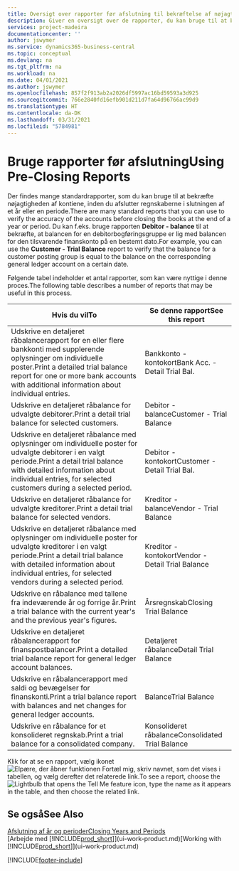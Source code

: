 ```yaml
---
title: Oversigt over rapporter før afslutning til bekræftelse af nøjagtigheden af konti | Microsoft Docs
description: Giver en oversigt over de rapporter, du kan bruge til at bekræfte nøjagtigheden af konti, inden du afslutter regnskaberne i slutningen af et år eller en periode.
services: project-madeira
documentationcenter: ''
author: jswymer
ms.service: dynamics365-business-central
ms.topic: conceptual
ms.devlang: na
ms.tgt_pltfrm: na
ms.workload: na
ms.date: 04/01/2021
ms.author: jswymer
ms.openlocfilehash: 857f2f913ab2a2026df5997ac16bd59593a3d925
ms.sourcegitcommit: 766e2840fd16efb901d211d7fa64d96766ac99d9
ms.translationtype: HT
ms.contentlocale: da-DK
ms.lasthandoff: 03/31/2021
ms.locfileid: "5784981"
---
```

# <a name="using-pre-closing-reports"></a><span data-ttu-id="b5eff-103">Bruge rapporter før afslutning</span><span class="sxs-lookup"><span data-stu-id="b5eff-103">Using Pre-Closing Reports</span></span>
<span data-ttu-id="b5eff-104">Der findes mange standardrapporter, som du kan bruge til at bekræfte nøjagtigheden af kontiene, inden du afslutter regnskaberne i slutningen af et år eller en periode.</span><span class="sxs-lookup"><span data-stu-id="b5eff-104">There are many standard reports that you can use to verify the accuracy of the accounts before closing the books at the end of a year or period.</span></span> <span data-ttu-id="b5eff-105">Du kan f.eks. bruge rapporten **Debitor - balance** til at bekræfte, at balancen for en debitorbogføringsgruppe er lig med balancen for den tilsvarende finanskonto på en bestemt dato.</span><span class="sxs-lookup"><span data-stu-id="b5eff-105">For example, you can use the **Customer - Trial Balance** report to verify that the balance for a customer posting group is equal to the balance on the corresponding general ledger account on a certain date.</span></span>

<span data-ttu-id="b5eff-106">Følgende tabel indeholder et antal rapporter, som kan være nyttige i denne proces.</span><span class="sxs-lookup"><span data-stu-id="b5eff-106">The following table describes a number of reports that may be useful in this process.</span></span>

| <span data-ttu-id="b5eff-107">Hvis du vil</span><span class="sxs-lookup"><span data-stu-id="b5eff-107">To</span></span> | <span data-ttu-id="b5eff-108">Se denne rapport</span><span class="sxs-lookup"><span data-stu-id="b5eff-108">See this report</span></span> |
| --- | --- |
| <span data-ttu-id="b5eff-109">Udskrive en detaljeret råbalancerapport for en eller flere bankkonti med supplerende oplysninger om individuelle poster.</span><span class="sxs-lookup"><span data-stu-id="b5eff-109">Print a detailed trial balance report for one or more bank accounts with additional information about individual entries.</span></span> |<span data-ttu-id="b5eff-110">Bankkonto - kontokort</span><span class="sxs-lookup"><span data-stu-id="b5eff-110">Bank Acc. - Detail Trial Bal.</span></span> |
| <span data-ttu-id="b5eff-111">Udskrive en detaljeret råbalance for udvalgte debitorer.</span><span class="sxs-lookup"><span data-stu-id="b5eff-111">Print a detail trial balance for selected customers.</span></span> |<span data-ttu-id="b5eff-112">Debitor - balance</span><span class="sxs-lookup"><span data-stu-id="b5eff-112">Customer - Trial Balance</span></span> |
| <span data-ttu-id="b5eff-113">Udskrive en detaljeret råbalance med oplysninger om individuelle poster for udvalgte debitorer i en valgt periode.</span><span class="sxs-lookup"><span data-stu-id="b5eff-113">Print a detail trial balance with detailed information about individual entries, for selected customers during a selected period.</span></span> |<span data-ttu-id="b5eff-114">Debitor - kontokort</span><span class="sxs-lookup"><span data-stu-id="b5eff-114">Customer - Detail Trial Bal.</span></span> |
| <span data-ttu-id="b5eff-115">Udskrive en detaljeret råbalance for udvalgte kreditorer.</span><span class="sxs-lookup"><span data-stu-id="b5eff-115">Print a detail trial balance for selected vendors.</span></span> |<span data-ttu-id="b5eff-116">Kreditor - balance</span><span class="sxs-lookup"><span data-stu-id="b5eff-116">Vendor - Trial Balance</span></span> |
| <span data-ttu-id="b5eff-117">Udskrive en detaljeret råbalance med oplysninger om individuelle poster for udvalgte kreditorer i en valgt periode.</span><span class="sxs-lookup"><span data-stu-id="b5eff-117">Print a detail trial balance with detailed information about individual entries, for selected vendors during a selected period.</span></span> |<span data-ttu-id="b5eff-118">Kreditor - kontokort</span><span class="sxs-lookup"><span data-stu-id="b5eff-118">Vendor - Detail Trial Balance</span></span> |
| <span data-ttu-id="b5eff-119">Udskrive en råbalance med tallene fra indeværende år og forrige år.</span><span class="sxs-lookup"><span data-stu-id="b5eff-119">Print a trial balance with the current year's and the previous year's figures.</span></span> |<span data-ttu-id="b5eff-120">Årsregnskab</span><span class="sxs-lookup"><span data-stu-id="b5eff-120">Closing Trial Balance</span></span> |
| <span data-ttu-id="b5eff-121">Udskrive en detaljeret råbalancerapport for finanspostbalancer.</span><span class="sxs-lookup"><span data-stu-id="b5eff-121">Print a detailed trial balance report for general ledger account balances.</span></span> |<span data-ttu-id="b5eff-122">Detaljeret råbalance</span><span class="sxs-lookup"><span data-stu-id="b5eff-122">Detail Trial Balance</span></span> |
| <span data-ttu-id="b5eff-123">Udskrive en råbalancerapport med saldi og bevægelser for finanskonti.</span><span class="sxs-lookup"><span data-stu-id="b5eff-123">Print a trial balance report with balances and net changes for general ledger accounts.</span></span> |<span data-ttu-id="b5eff-124">Balance</span><span class="sxs-lookup"><span data-stu-id="b5eff-124">Trial Balance</span></span> |
| <span data-ttu-id="b5eff-125">Udskrive en råbalance for et konsolideret regnskab.</span><span class="sxs-lookup"><span data-stu-id="b5eff-125">Print a trial balance for a consolidated company.</span></span> |<span data-ttu-id="b5eff-126">Konsolideret råbalance</span><span class="sxs-lookup"><span data-stu-id="b5eff-126">Consolidated Trial Balance</span></span> |

<span data-ttu-id="b5eff-127">Klik for at se en rapport, vælg ikonet ![Elpære, der åbner funktionen Fortæl mig](media/ui-search/search_small.png "Fortæl mig, hvad du vil foretage dig"), skriv navnet, som det vises i tabellen, og vælg derefter det relaterede link.</span><span class="sxs-lookup"><span data-stu-id="b5eff-127">To see a report, choose the ![Lightbulb that opens the Tell Me feature](media/ui-search/search_small.png "Tell me what you want to do") icon, type the name as it appears in the table, and then choose the related link.</span></span>

## <a name="see-also"></a><span data-ttu-id="b5eff-128">Se også</span><span class="sxs-lookup"><span data-stu-id="b5eff-128">See Also</span></span>
[<span data-ttu-id="b5eff-129">Afslutning af år og perioder</span><span class="sxs-lookup"><span data-stu-id="b5eff-129">Closing Years and Periods</span></span>](year-close-years-periods.md)  
<span data-ttu-id="b5eff-130">[Arbejde med [!INCLUDE[prod_short](includes/prod_short.md)]](ui-work-product.md)</span><span class="sxs-lookup"><span data-stu-id="b5eff-130">[Working with [!INCLUDE[prod_short](includes/prod_short.md)]](ui-work-product.md)</span></span>



[!INCLUDE[footer-include](includes/footer-banner.md)]